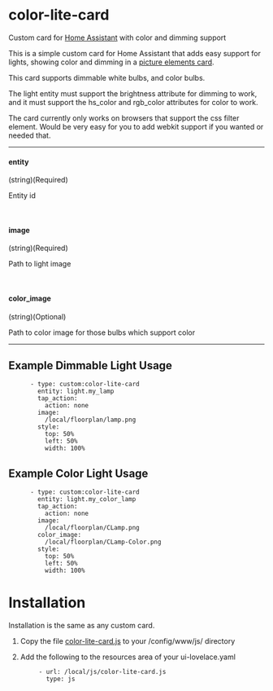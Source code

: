 # color-lite-card
Custom card for [Home Assistant](https://www.home-assistant.io/) with color and dimming support

This is a simple custom card for Home Assistant that adds easy support for lights, showing color and dimming in a [picture elements card](https://www.home-assistant.io/lovelace/picture-elements/).


This card supports dimmable white bulbs, and color bulbs.

The light entity must support the brightness attribute for dimming to work, and it must support the hs_color and rgb_color attributes for color to work.
 
The card currently only works on browsers that support the css filter element.  Would be very easy for you to add webkit support if you wanted or needed that.


------------

#### entity
(string)(Required)

Entity id
 
&nbsp;
  
  
#### image
(string)(Required)

Path to light image


&nbsp; 
 
#### color_image
(string)(Optional)

Path to color image for those bulbs which support color


------------

## Example Dimmable Light Usage


          - type: custom:color-lite-card
            entity: light.my_lamp
            tap_action:
              action: none    
            image:
              /local/floorplan/lamp.png                         
            style:
              top: 50%
              left: 50%
              width: 100% 
              
              
              

## Example Color Light Usage


          - type: custom:color-lite-card
            entity: light.my_color_lamp
            tap_action:
              action: none    
            image:
              /local/floorplan/CLamp.png   
            color_image:
              /local/floorplan/CLamp-Color.png                         
            style:
              top: 50%
              left: 50%
              width: 100% 
              
              
              
# Installation
  
Installation is the same as any custom card.

1. Copy the file [color-lite-card.js](https://github.com/bradcrc/color-lite-card/blob/master/color-lite-card.js) to your /config/www/js/ directory

2. Add the following to the resources area of your ui-lovelace.yaml


            - url: /local/js/color-lite-card.js
              type: js

